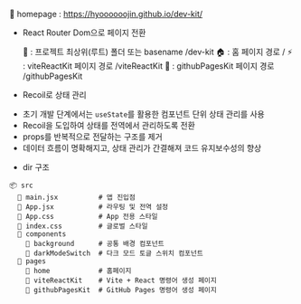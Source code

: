 🏡 homepage : https://hyoooooojin.github.io/dev-kit/

- React Router Dom으로 페이지 전환

  📁 : 프로젝트 최상위(루트) 폴더 또는 basename /dev-kit
  🏠 : 홈 페이지 경로 /
  ⚡ : viteReactKit 페이지 경로 /viteReactKit
  🐙 : githubPagesKit 페이지 경로 /githubPagesKit

- Recoil로 상태 관리

* 초기 개발 단계에서는 `useState`를 활용한 컴포넌트 단위 상태 관리를 사용
* Recoil을 도입하여 상태를 전역에서 관리하도록 전환
* props를 반복적으로 전달하는 구조를 제거
* 데이터 흐름이 명확해지고, 상태 관리가 간결해져 코드 유지보수성의 향상

- dir 구조

```
📦 src
  📄 main.jsx          # 앱 진입점
  📄 App.jsx           # 라우팅 및 전역 설정
  📄 App.css           # App 전용 스타일
  📄 index.css         # 글로벌 스타일
  📂 components
    📂 background      # 공통 배경 컴포넌트
    📂 darkModeSwitch  # 다크 모드 토글 스위치 컴포넌트
  📂 pages
    📂 home            # 홈페이지
    📂 viteReactKit    # Vite + React 명령어 생성 페이지
    📂 githubPagesKit  # GitHub Pages 명령어 생성 페이지
```
